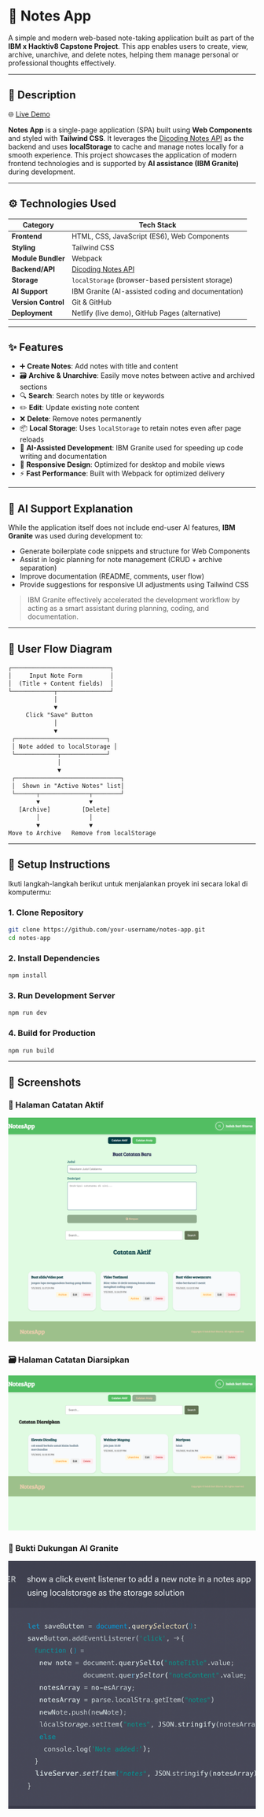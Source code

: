 # 📝 Notes App

A simple and modern web-based note-taking application built as part of the **IBM x Hacktiv8 Capstone Project**. This app enables users to create, view, archive, unarchive, and delete notes, helping them manage personal or professional thoughts effectively.

---

## 📌 Description

🌐 [Live Demo](https://capstone-notes-app.netlify.app/)

**Notes App** is a single-page application (SPA) built using **Web Components** and styled with **Tailwind CSS**. It leverages the [Dicoding Notes API](https://notes-api.dicoding.dev/) as the backend and uses **localStorage** to cache and manage notes locally for a smooth experience. This project showcases the application of modern frontend technologies and is supported by **AI assistance (IBM Granite)** during development.

---

## ⚙️ Technologies Used

| Category         | Tech Stack                                        |
|------------------|---------------------------------------------------|
| **Frontend**     | HTML, CSS, JavaScript (ES6), Web Components       |
| **Styling**      | Tailwind CSS                                      |
| **Module Bundler** | Webpack                                         |
| **Backend/API**  | [Dicoding Notes API](https://notes-api.dicoding.dev/) |
| **Storage**      | `localStorage` (browser-based persistent storage) |
| **AI Support**   | IBM Granite (AI-assisted coding and documentation)|
| **Version Control** | Git & GitHub                                   |
| **Deployment**   | Netlify (live demo), GitHub Pages (alternative)   |

---

## ✨ Features

- ➕ **Create Notes**: Add notes with title and content
- 🗃️ **Archive & Unarchive**: Easily move notes between active and archived sections
- 🔍 **Search**: Search notes by title or keywords
- ✏️ **Edit**: Update existing note content
- ❌ **Delete**: Remove notes permanently
- 📦 **Local Storage**: Uses `localStorage` to retain notes even after page reloads
- 🧠 **AI-Assisted Development**: IBM Granite used for speeding up code writing and documentation
- 📱 **Responsive Design**: Optimized for desktop and mobile views
- ⚡ **Fast Performance**: Built with Webpack for optimized delivery

---

## 🤖 AI Support Explanation

While the application itself does not include end-user AI features, **IBM Granite** was used during development to:

- Generate boilerplate code snippets and structure for Web Components
- Assist in logic planning for note management (CRUD + archive separation)
- Improve documentation (README, comments, user flow)
- Provide suggestions for responsive UI adjustments using Tailwind CSS

> IBM Granite effectively accelerated the development workflow by acting as a smart assistant during planning, coding, and documentation.

---

## 🔄 User Flow Diagram

```
┌────────────────────────────┐
│     Input Note Form        │
│  (Title + Content fields)  │
└────────────┬───────────────┘
             │
             ▼
     Click "Save" Button
             │
             ▼
 ┌──────────────────────────┐
 │ Note added to localStorage │
 └────────────┬─────────────┘
              │
              ▼
 ┌──────────────────────────────┐
 │  Shown in "Active Notes" list│
 └──────┬──────────────┬────────┘
        ▼              ▼
   [Archive]         [Delete]
        │              │
        ▼              ▼
Move to Archive   Remove from localStorage
```

---

## 🚀 Setup Instructions

Ikuti langkah-langkah berikut untuk menjalankan proyek ini secara lokal di komputermu:

### 1. Clone Repository

```bash
git clone https://github.com/your-username/notes-app.git
cd notes-app
```

### 2. Install Dependencies

```bash
npm install
```

### 3. Run Development Server

```bash
npm run dev
```

### 4. Build for Production

```bash
npm run build
```

---

## 📸 Screenshots

### 📝 Halaman Catatan Aktif
![Active Notes Screenshot](./screenshots/active-notes.png)

### 🗃️ Halaman Catatan Diarsipkan
![Archived Notes Screenshot](./screenshots/archived-notes.png)

### 🤖 Bukti Dukungan AI Granite
![AI Support Screenshot](./screenshots/ai-support.png)
